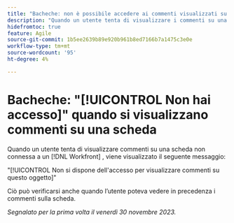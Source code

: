 ```yaml
---
title: "Bacheche: non è possibile accedere ai commenti visualizzati su una scheda."
description: "Quando un utente tenta di visualizzare i commenti su una scheda non connessa a un oggetto Workfront, visualizza un messaggio di errore."
hidefromtoc: true
feature: Agile
source-git-commit: 1b5ee2639b89e920b961b8ed7166b7a1475c3e0e
workflow-type: tm+mt
source-wordcount: '95'
ht-degree: 4%

---
```



# Bacheche: &quot;[!UICONTROL Non hai accesso]&quot; quando si visualizzano commenti su una scheda

Quando un utente tenta di visualizzare commenti su una scheda non connessa a un [!DNL Workfront] , viene visualizzato il seguente messaggio:

&quot;[!UICONTROL Non si dispone dell&#39;accesso per visualizzare commenti su questo oggetto]&quot;

Ciò può verificarsi anche quando l’utente poteva vedere in precedenza i commenti sulla scheda.

_Segnalato per la prima volta il venerdì 30 novembre 2023._

